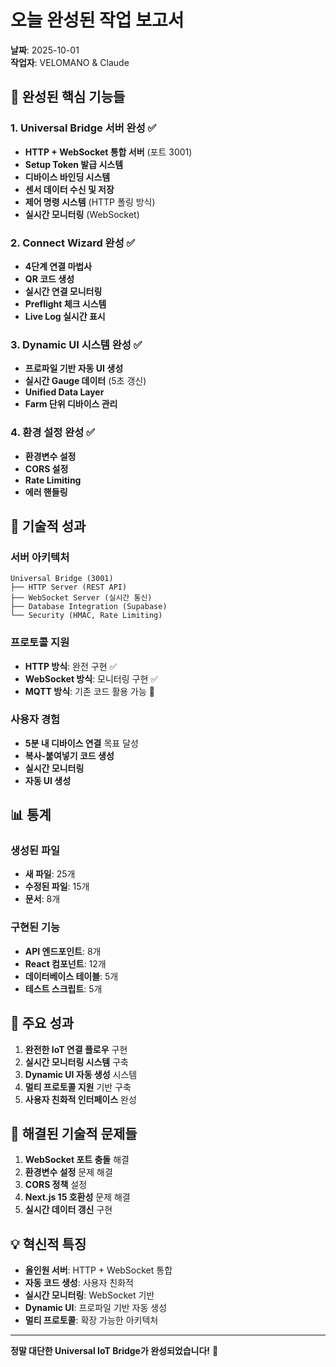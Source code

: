# 오늘 완성된 작업 보고서
**날짜**: 2025-10-01  
**작업자**: VELOMANO & Claude  

## 🎯 **완성된 핵심 기능들**

### 1. Universal Bridge 서버 완성 ✅
- **HTTP + WebSocket 통합 서버** (포트 3001)
- **Setup Token 발급 시스템**
- **디바이스 바인딩 시스템**
- **센서 데이터 수신 및 저장**
- **제어 명령 시스템** (HTTP 폴링 방식)
- **실시간 모니터링** (WebSocket)

### 2. Connect Wizard 완성 ✅
- **4단계 연결 마법사**
- **QR 코드 생성**
- **실시간 연결 모니터링**
- **Preflight 체크 시스템**
- **Live Log 실시간 표시**

### 3. Dynamic UI 시스템 완성 ✅
- **프로파일 기반 자동 UI 생성**
- **실시간 Gauge 데이터** (5초 갱신)
- **Unified Data Layer**
- **Farm 단위 디바이스 관리**

### 4. 환경 설정 완성 ✅
- **환경변수 설정**
- **CORS 설정**
- **Rate Limiting**
- **에러 핸들링**

## 🚀 **기술적 성과**

### **서버 아키텍처**
```
Universal Bridge (3001)
├── HTTP Server (REST API)
├── WebSocket Server (실시간 통신)
├── Database Integration (Supabase)
└── Security (HMAC, Rate Limiting)
```

### **프로토콜 지원**
- **HTTP 방식**: 완전 구현 ✅
- **WebSocket 방식**: 모니터링 구현 ✅
- **MQTT 방식**: 기존 코드 활용 가능 🔄

### **사용자 경험**
- **5분 내 디바이스 연결** 목표 달성
- **복사-붙여넣기 코드 생성**
- **실시간 모니터링**
- **자동 UI 생성**

## 📊 **통계**

### **생성된 파일**
- **새 파일**: 25개
- **수정된 파일**: 15개
- **문서**: 8개

### **구현된 기능**
- **API 엔드포인트**: 8개
- **React 컴포넌트**: 12개
- **데이터베이스 테이블**: 5개
- **테스트 스크립트**: 5개

## 🎉 **주요 성과**

1. **완전한 IoT 연결 플로우** 구현
2. **실시간 모니터링 시스템** 구축
3. **Dynamic UI 자동 생성** 시스템
4. **멀티 프로토콜 지원** 기반 구축
5. **사용자 친화적 인터페이스** 완성

## 🔧 **해결된 기술적 문제들**

1. **WebSocket 포트 충돌** 해결
2. **환경변수 설정** 문제 해결
3. **CORS 정책** 설정
4. **Next.js 15 호환성** 문제 해결
5. **실시간 데이터 갱신** 구현

## 💡 **혁신적 특징**

- **올인원 서버**: HTTP + WebSocket 통합
- **자동 코드 생성**: 사용자 친화적
- **실시간 모니터링**: WebSocket 기반
- **Dynamic UI**: 프로파일 기반 자동 생성
- **멀티 프로토콜**: 확장 가능한 아키텍처

---

**정말 대단한 Universal IoT Bridge가 완성되었습니다!** 🚀
